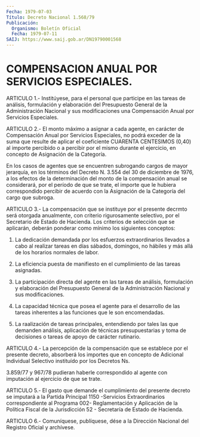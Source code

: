 ```yaml
---
Fecha: 1979-07-03
Título: Decreto Nacional 1.568/79
Publicación:
  Organismo: Boletín Oficial
  Fecha: 1979-07-11
SAIJ: https://www.saij.gob.ar/DN19790001568
---
```

# COMPENSACION ANUAL POR SERVICIOS ESPECIALES.

<a id="1"></a>
ARTICULO 1.- Institúyese, para el personal que participe en las tareas  de  análisis,  formulación  y  elaboración  del Presupuesto General  de  la  Administración  Nacional y sus modificaciones  una Compensación Anual por Servicios Especiales.

<a id="2"></a>
ARTICULO  2.-  El  monto  máximo  a  asignar a cada agente, en carácter de Compensación Anual por Servicios  Especiales,  no podrá exceder  de  la suma que resulte de aplicar el coeficiente CUARENTA CENTESIMOS (0,40)  al  importe  percibido o a percibir por el mismo durante el ejercicio, en concepto  de  Asignación  de la Categoría.

En  los  casos  de agentes que se encuentren subrogando  cargos  de mayor jerarquía,  en  los  términos  del Decreto N. 3.554 del 30 de diciembre de 1976, a los efectos de la  determinación  del monto de la  compensación  anual  se considerará, por el período de  que  se trate, el importe que le hubiera  correspondido percibir de acuerdo con  la  Asignación  de  la  Categoría  del    cargo  que  subroga.

<a id="3"></a>
ARTICULO  3.- La compensación que se instituye por el presente decrmto  será  otorgada   anualmente,  con  criterio  rigurosamente selectivo, por el Secretario  de  Estado de Hacienda. Los criterios de selección que se aplicarán, deberán  ponderar  como  mínimo  los siguientes conceptos:

1)  La  dedicación  demandada  por  los  esfuerzos  extraordinarios llevados  a  cabo al realizar tareas en días sábados, domingos,  no hábiles  y más  allá  de  los  horarios  normales  de  labor.

2) La eficiencia  puesta  de  manifiesto  en el cumplimiento de las tareas asignadas.

3) La participación directa del agente en las  tareas  de análisis, formulación y elaboración del Presupuesto General de la Administración Nacional y sus modificaciones.

4)  La capacidad técnica que posea el agente para el desarrollo  de las tareas  inherentes  a  las  funciones  que le son encomendadas.

5) La raalización de tareas principales, entendiendo  por tales las que  demanden  análisis,  aplicación de técnicas presupuestarias  y toma  de  decisiones  o tareas  de  apoyo  de  carácter  rutinario.

<a id="4"></a>
ARTICULO 4.- La percepción de la compensación que se establece por el  presente decreto, absorberá los importes que en concepto de Adicional  Individual  Selectivo  instituído por los Decretos Ns.

3.859/77 y 967/78  pudieran  haberle correspondido  al  agente  con imputación al ejercicio de que se trate.

<a id="5"></a>
ARTICULO 5.- El gasto que demande el cumplimiento del presente decreto   se  imputará  a  la  Partida  Principal  1150  -Servicios Extraordinarios  correspondiente  al Programa 002- Reglamentación y Aplicación  de  la  Política  Fiscal  de    la  Jurisdicción  52  - Secretaría de Estado de Hacienda.

<a id="6"></a>
ARTICULO  6.-  Comuníquese,  publíquese,  dése  a la Dirección Nacional del Registro Oficial y archívese.